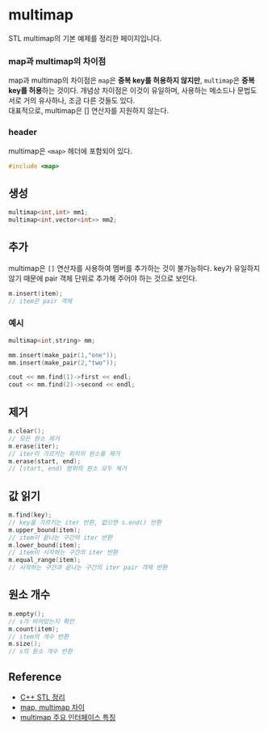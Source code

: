 # multimap
STL multimap의 기본 예제를 정리한 페이지입니다.

### map과 multimap의 차이점
map과 multimap의 차이점은 `map`은 **중복 key를 허용하지 않지만**, `multimap`은 **중복 key를 허용**하는 것이다. 개념상 차이점은 이것이 유일하며, 사용하는 메소드나 문법도 서로 거의 유사하나, 조금 다른 것들도 있다.\
대표적으로, multimap은 [] 연산자를 지원하지 않는다.

### header
multimap은 `<map>` 헤더에 포함되어 있다.
```cpp
#include <map>
```

## 생성
```cpp
multimap<int,int> mm1;
multimap<int,vector<int>> mm2;
```

## 추가
multimap은 `[]` 연산자를 사용하여 멤버를 추가하는 것이 불가능하다. key가 유일하지 않기 때문에 pair 객체 단위로 추가해 주어야 하는 것으로 보인다.
```cpp
m.insert(item);
// item은 pair 객체
```

### 예시
```cpp
multimap<int,string> mm;

mm.insert(make_pair(1,"one"));
mm.insert(make_pair(2,"two"));

cout << mm.find(1)->first << endl;
cout << mm.find(2)->second << endl;
```

## 제거
```cpp
m.clear();
// 모든 원소 제거
m.erase(iter);
// iter이 가르키는 위치의 원소를 제거
m.erase(start, end);
// [start, end) 범위의 원소 모두 제거
```

## 값 읽기
```cpp
m.find(key);
// key을 가르키는 iter 반환, 없으면 s.end() 반환
m.upper_bound(item);
// item이 끝나는 구간의 iter 반환
m.lower_bound(item);
// item이 시작하는 구간의 iter 반환
m.equal_range(item);
// 시작하는 구간과 끝나는 구간의 iter pair 객체 반환
```

## 원소 개수
```cpp
m.empty();
// s가 비어있는지 확인
m.count(item);
// item의 개수 반환
m.size();
// s의 원소 개수 반환
```

## Reference
* [C++ STL 정리](https://daekyojeong.github.io/posts/languageCpp1/)
* [map, multimap 차이](https://program-rest-area.tistory.com/108)
* [multimap 주요 인터페이스 특징](https://program-rest-area.tistory.com/108)